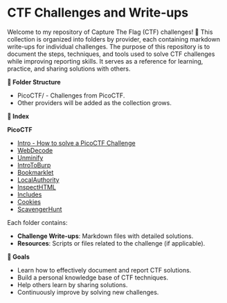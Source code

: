 # CTF Challenges and Write-ups


Welcome to my repository of Capture The Flag (CTF) challenges! 🎯
This collection is organized into folders by provider, each containing markdown write-ups for individual challenges. 
The purpose of this repository is to document the steps, techniques, and tools used to solve CTF challenges while improving reporting skills. 
It serves as a reference for learning, practice, and sharing solutions with others.


**📁 Folder Structure**
- PicoCTF/ - Challenges from PicoCTF.
- Other providers will be added as the collection grows.


**📖 Index**

**PicoCTF**
- [Intro - How to solve a PicoCTF Challenge](PicoCTF/Intro-How-to-solve-a-PicoCTF-Challenge.md)
- [WebDecode](PicoCTF/Easy/Web-Exploitation/WebDecode.md)
- [Unminify](PicoCTF/Easy/Web-Exploitation/Unminify.md)
- [IntroToBurp](PicoCTF/Easy/Web-Exploitation/IntroToBurp.md)
- [Bookmarklet](PicoCTF/Easy/Web-Exploitation/Bookmarklet.md)
- [LocalAuthority](PicoCTF/Easy/Web-Exploitation/LocalAuthority.md)
- [InspectHTML](PicoCTF/Easy/Web-Exploitation/InspectHTML.md)
- [Includes](PicoCTF/Easy/Web-Exploitation/Includes.md)
- [Cookies](PicoCTF/Easy/Web-Exploitation/Cookies.md)
- [ScavengerHunt](PicoCTF/Easy/Web-Exploitation/ScavengerHunt.md)


Each folder contains:
- **Challenge Write-ups**: Markdown files with detailed solutions.
- **Resources**: Scripts or files related to the challenge (if applicable).

**🎯 Goals**
- Learn how to effectively document and report CTF solutions.
- Build a personal knowledge base of CTF techniques.
- Help others learn by sharing solutions.
- Continuously improve by solving new challenges.
